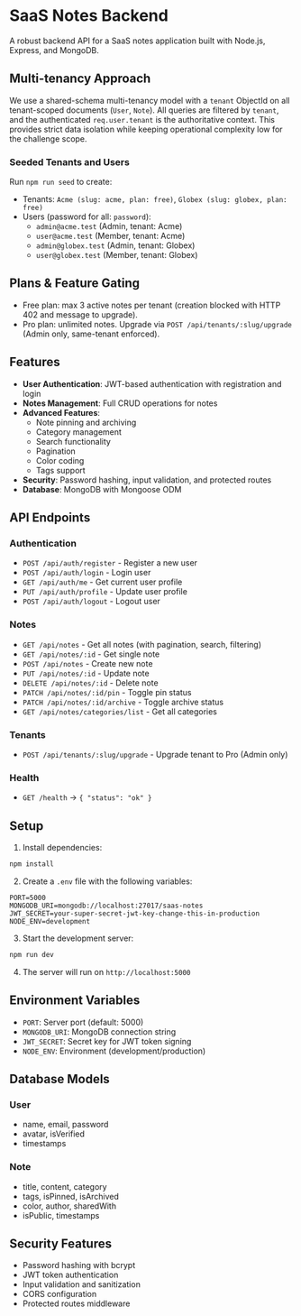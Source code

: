 # SaaS Notes Backend

A robust backend API for a SaaS notes application built with Node.js, Express, and MongoDB.

## Multi-tenancy Approach

We use a shared-schema multi-tenancy model with a `tenant` ObjectId on all tenant-scoped documents (`User`, `Note`). All queries are filtered by `tenant`, and the authenticated `req.user.tenant` is the authoritative context. This provides strict data isolation while keeping operational complexity low for the challenge scope.

### Seeded Tenants and Users

Run `npm run seed` to create:

- Tenants: `Acme (slug: acme, plan: free)`, `Globex (slug: globex, plan: free)`
- Users (password for all: `password`):
  - `admin@acme.test` (Admin, tenant: Acme)
  - `user@acme.test` (Member, tenant: Acme)
  - `admin@globex.test` (Admin, tenant: Globex)
  - `user@globex.test` (Member, tenant: Globex)

## Plans & Feature Gating

- Free plan: max 3 active notes per tenant (creation blocked with HTTP 402 and message to upgrade).
- Pro plan: unlimited notes. Upgrade via `POST /api/tenants/:slug/upgrade` (Admin only, same-tenant enforced).

## Features

- **User Authentication**: JWT-based authentication with registration and login
- **Notes Management**: Full CRUD operations for notes
- **Advanced Features**: 
  - Note pinning and archiving
  - Category management
  - Search functionality
  - Pagination
  - Color coding
  - Tags support
- **Security**: Password hashing, input validation, and protected routes
- **Database**: MongoDB with Mongoose ODM

## API Endpoints

### Authentication
- `POST /api/auth/register` - Register a new user
- `POST /api/auth/login` - Login user
- `GET /api/auth/me` - Get current user profile
- `PUT /api/auth/profile` - Update user profile
- `POST /api/auth/logout` - Logout user

### Notes
- `GET /api/notes` - Get all notes (with pagination, search, filtering)
- `GET /api/notes/:id` - Get single note
- `POST /api/notes` - Create new note
- `PUT /api/notes/:id` - Update note
- `DELETE /api/notes/:id` - Delete note
- `PATCH /api/notes/:id/pin` - Toggle pin status
- `PATCH /api/notes/:id/archive` - Toggle archive status
- `GET /api/notes/categories/list` - Get all categories
### Tenants
- `POST /api/tenants/:slug/upgrade` - Upgrade tenant to Pro (Admin only)

### Health
- `GET /health` → `{ "status": "ok" }`

## Setup

1. Install dependencies:
```bash
npm install
```

2. Create a `.env` file with the following variables:
```
PORT=5000
MONGODB_URI=mongodb://localhost:27017/saas-notes
JWT_SECRET=your-super-secret-jwt-key-change-this-in-production
NODE_ENV=development
```

3. Start the development server:
```bash
npm run dev
```

4. The server will run on `http://localhost:5000`

## Environment Variables

- `PORT`: Server port (default: 5000)
- `MONGODB_URI`: MongoDB connection string
- `JWT_SECRET`: Secret key for JWT token signing
- `NODE_ENV`: Environment (development/production)

## Database Models

### User
- name, email, password
- avatar, isVerified
- timestamps

### Note
- title, content, category
- tags, isPinned, isArchived
- color, author, sharedWith
- isPublic, timestamps

## Security Features

- Password hashing with bcrypt
- JWT token authentication
- Input validation and sanitization
- CORS configuration
- Protected routes middleware
